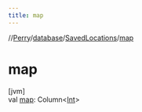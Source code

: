 ```yaml
---
title: map
---
```

//[Perry](../../../index.html)/[database](../index.html)/[SavedLocations](index.html)/[map](map.html)



# map



[jvm]\
val [map](map.html): Column<[Int](https://kotlinlang.org/api/latest/jvm/stdlib/kotlin/-int/index.html)>




